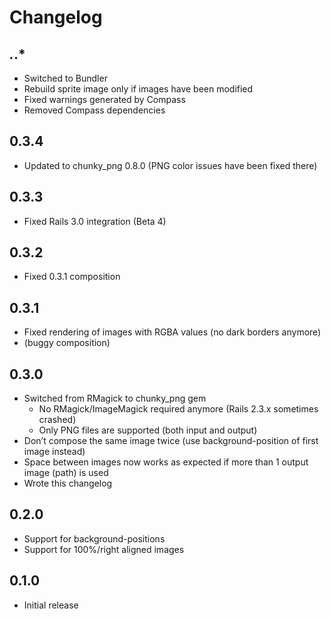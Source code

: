 Changelog
=========

*.*.*
-----

* Switched to Bundler
* Rebuild sprite image only if images have been modified
* Fixed warnings generated by Compass
* Removed Compass dependencies


0.3.4
-----

* Updated to chunky_png 0.8.0 (PNG color issues have been fixed there)


0.3.3
-----

* Fixed Rails 3.0 integration (Beta 4)


0.3.2
-----

* Fixed 0.3.1 composition


0.3.1
-----

* Fixed rendering of images with RGBA values (no dark borders anymore)
* (buggy composition)


0.3.0
-----

* Switched from RMagick to chunky_png gem
  * No RMagick/ImageMagick required anymore (Rails 2.3.x sometimes crashed)
  * Only PNG files are supported (both input and output)
* Don’t compose the same image twice (use background-position of first image instead)
* Space between images now works as expected if more than 1 output image (path) is used
* Wrote this changelog


0.2.0
-----

* Support for background-positions
* Support for 100%/right aligned images


0.1.0
-----

* Initial release